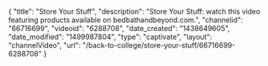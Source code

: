 {
    "title": "Store Your Stuff",
    "description": "Store Your Stuff: watch this video featuring products available on bedbathandbeyond.com.",
    "channelid": "66716699",
    "videoid": "6288708",
    "date_created": "1438649605",
    "date_modified": "1499987804",
    "type": "captivate",
    "layout": "channelVideo",
    "url": "\/back-to-college\/store-your-stuff\/66716699-6288708"
}